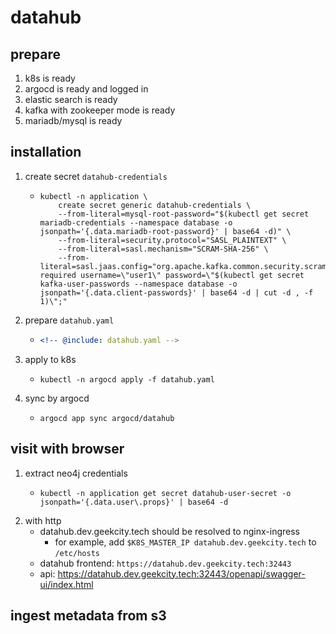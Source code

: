 # datahub

## prepare

1. k8s is ready
2. argocd is ready and logged in
3. elastic search is ready
4. kafka with zookeeper mode is ready
5. mariadb/mysql is ready

## installation

1. create secret `datahub-credentials`
    * ```shell
      kubectl -n application \
          create secret generic datahub-credentials \
          --from-literal=mysql-root-password="$(kubectl get secret mariadb-credentials --namespace database -o jsonpath='{.data.mariadb-root-password}' | base64 -d)" \
          --from-literal=security.protocol="SASL_PLAINTEXT" \
          --from-literal=sasl.mechanism="SCRAM-SHA-256" \
          --from-literal=sasl.jaas.config="org.apache.kafka.common.security.scram.ScramLoginModule required username=\"user1\" password=\"$(kubectl get secret kafka-user-passwords --namespace database -o jsonpath='{.data.client-passwords}' | base64 -d | cut -d , -f 1)\";"
      ```
2. prepare `datahub.yaml`
    * ```yaml
      <!-- @include: datahub.yaml -->
      ```
3. apply to k8s
    * ```shell
      kubectl -n argocd apply -f datahub.yaml
      ```
4. sync by argocd
    * ```shell
      argocd app sync argocd/datahub
      ```

## visit with browser

1. extract neo4j credentials
    * ```shell
      kubectl -n application get secret datahub-user-secret -o jsonpath='{.data.user\.props}' | base64 -d
      ```
2. with http
    * datahub.dev.geekcity.tech should be resolved to nginx-ingress
        + for example, add `$K8S_MASTER_IP datahub.dev.geekcity.tech` to `/etc/hosts`
    * datahub frontend: `https://datahub.dev.geekcity.tech:32443`
    * api: https://datahub.dev.geekcity.tech:32443/openapi/swagger-ui/index.html

## ingest metadata from s3
